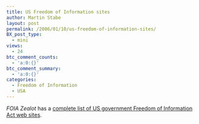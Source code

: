 ```yaml
---
title: US Freedom of Information sites
author: Martin Stabe
layout: post
permalink: /2006/01/10/us-freedom-of-information-sites/
BX_post_type:
  - mini
views:
  - 24
btc_comment_counts:
  - 'a:0:{}'
btc_comment_summary:
  - 'a:0:{}'
categories:
  - Freedom of Information
  - USA
---
```

*FOIA Zealot* has a [complete list of US government Freedom of Information Act web sites][1].

 [1]: http://foiazealot.com/blog/2006/01/08/complete-list-of-federal-agencies-foia-sites-online/